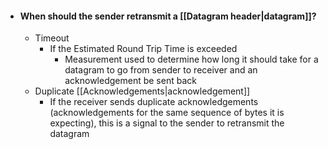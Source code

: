 - #### When should the sender retransmit a [[Datagram header|datagram]]?
	- Timeout
		- If the Estimated Round Trip Time is exceeded 
			- Measurement used to determine how long it should take for a datagram to go from sender to receiver and an acknowledgement be sent back
	- Duplicate [[Acknowledgements|acknowledgement]]
		- If the receiver sends duplicate acknowledgements (acknowledgements for the same sequence of bytes it is expecting), this is a signal to the sender to retransmit the datagram


